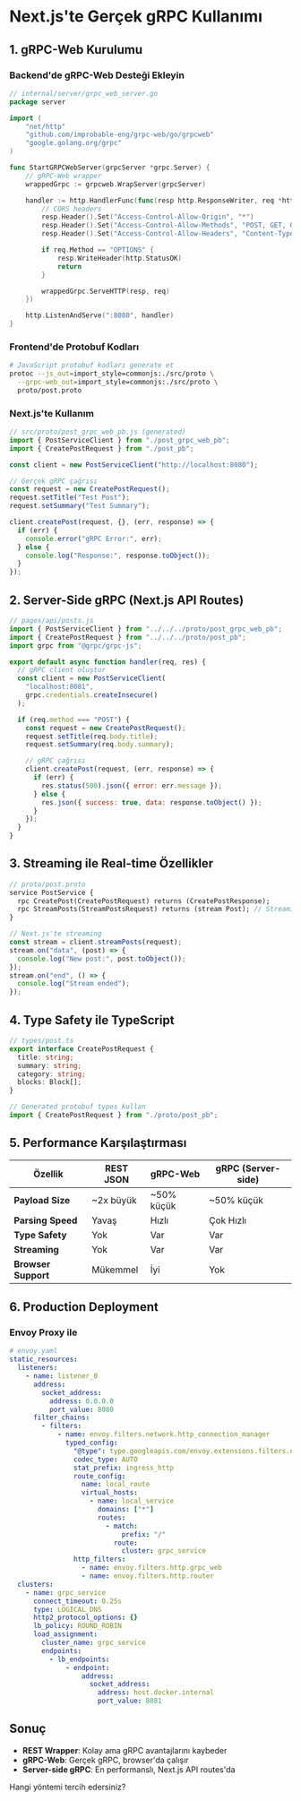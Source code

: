 # Next.js'te Gerçek gRPC Kullanımı

## 1. gRPC-Web Kurulumu

### Backend'de gRPC-Web Desteği Ekleyin

```go
// internal/server/grpc_web_server.go
package server

import (
    "net/http"
    "github.com/improbable-eng/grpc-web/go/grpcweb"
    "google.golang.org/grpc"
)

func StartGRPCWebServer(grpcServer *grpc.Server) {
    // gRPC-Web wrapper
    wrappedGrpc := grpcweb.WrapServer(grpcServer)

    handler := http.HandlerFunc(func(resp http.ResponseWriter, req *http.Request) {
        // CORS headers
        resp.Header().Set("Access-Control-Allow-Origin", "*")
        resp.Header().Set("Access-Control-Allow-Methods", "POST, GET, OPTIONS")
        resp.Header().Set("Access-Control-Allow-Headers", "Content-Type, x-grpc-web, grpc-timeout")

        if req.Method == "OPTIONS" {
            resp.WriteHeader(http.StatusOK)
            return
        }

        wrappedGrpc.ServeHTTP(resp, req)
    })

    http.ListenAndServe(":8080", handler)
}
```

### Frontend'de Protobuf Kodları

```bash
# JavaScript protobuf kodları generate et
protoc --js_out=import_style=commonjs:./src/proto \
  --grpc-web_out=import_style=commonjs:./src/proto \
  proto/post.proto
```

### Next.js'te Kullanım

```javascript
// src/proto/post_grpc_web_pb.js (generated)
import { PostServiceClient } from "./post_grpc_web_pb";
import { CreatePostRequest } from "./post_pb";

const client = new PostServiceClient("http://localhost:8080");

// Gerçek gRPC çağrısı
const request = new CreatePostRequest();
request.setTitle("Test Post");
request.setSummary("Test Summary");

client.createPost(request, {}, (err, response) => {
  if (err) {
    console.error("gRPC Error:", err);
  } else {
    console.log("Response:", response.toObject());
  }
});
```

## 2. Server-Side gRPC (Next.js API Routes)

```javascript
// pages/api/posts.js
import { PostServiceClient } from "../../../proto/post_grpc_web_pb";
import { CreatePostRequest } from "../../../proto/post_pb";
import grpc from "@grpc/grpc-js";

export default async function handler(req, res) {
  // gRPC client oluştur
  const client = new PostServiceClient(
    "localhost:8081",
    grpc.credentials.createInsecure()
  );

  if (req.method === "POST") {
    const request = new CreatePostRequest();
    request.setTitle(req.body.title);
    request.setSummary(req.body.summary);

    // gRPC çağrısı
    client.createPost(request, (err, response) => {
      if (err) {
        res.status(500).json({ error: err.message });
      } else {
        res.json({ success: true, data: response.toObject() });
      }
    });
  }
}
```

## 3. Streaming ile Real-time Özellikler

```protobuf
// proto/post.proto
service PostService {
  rpc CreatePost(CreatePostRequest) returns (CreatePostResponse);
  rpc StreamPosts(StreamPostsRequest) returns (stream Post); // Streaming
}
```

```javascript
// Next.js'te streaming
const stream = client.streamPosts(request);
stream.on("data", (post) => {
  console.log("New post:", post.toObject());
});
stream.on("end", () => {
  console.log("Stream ended");
});
```

## 4. Type Safety ile TypeScript

```typescript
// types/post.ts
export interface CreatePostRequest {
  title: string;
  summary: string;
  category: string;
  blocks: Block[];
}

// Generated protobuf types kullan
import { CreatePostRequest } from "./proto/post_pb";
```

## 5. Performance Karşılaştırması

| Özellik             | REST JSON | gRPC-Web   | gRPC (Server-side) |
| ------------------- | --------- | ---------- | ------------------ |
| **Payload Size**    | ~2x büyük | ~50% küçük | ~50% küçük         |
| **Parsing Speed**   | Yavaş     | Hızlı      | Çok Hızlı          |
| **Type Safety**     | Yok       | Var        | Var                |
| **Streaming**       | Yok       | Var        | Var                |
| **Browser Support** | Mükemmel  | İyi        | Yok                |

## 6. Production Deployment

### Envoy Proxy ile

```yaml
# envoy.yaml
static_resources:
  listeners:
    - name: listener_0
      address:
        socket_address:
          address: 0.0.0.0
          port_value: 8080
      filter_chains:
        - filters:
            - name: envoy.filters.network.http_connection_manager
              typed_config:
                "@type": type.googleapis.com/envoy.extensions.filters.network.http_connection_manager.v3.HttpConnectionManager
                codec_type: AUTO
                stat_prefix: ingress_http
                route_config:
                  name: local_route
                  virtual_hosts:
                    - name: local_service
                      domains: ["*"]
                      routes:
                        - match:
                            prefix: "/"
                          route:
                            cluster: grpc_service
                http_filters:
                  - name: envoy.filters.http.grpc_web
                  - name: envoy.filters.http.router
  clusters:
    - name: grpc_service
      connect_timeout: 0.25s
      type: LOGICAL_DNS
      http2_protocol_options: {}
      lb_policy: ROUND_ROBIN
      load_assignment:
        cluster_name: grpc_service
        endpoints:
          - lb_endpoints:
              - endpoint:
                  address:
                    socket_address:
                      address: host.docker.internal
                      port_value: 8081
```

## Sonuç

- **REST Wrapper**: Kolay ama gRPC avantajlarını kaybeder
- **gRPC-Web**: Gerçek gRPC, browser'da çalışır
- **Server-side gRPC**: En performanslı, Next.js API routes'da

Hangi yöntemi tercih edersiniz?
